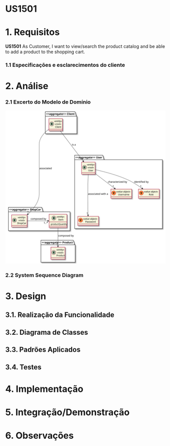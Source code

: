 # US1501

# 1. Requisitos

**US1501** As Customer, I want to view/search the product catalog and be able to add a product to the shopping cart.

### 1.1 Especificações e esclarecimentos do cliente

# 2. Análise

### 2.1 Excerto do Modelo de Domínio

![DM_ShoppingCart.svg](DM_ShoppingCart.svg)

### 2.2 System Sequence Diagram

# 3. Design

## 3.1. Realização da Funcionalidade

## 3.2. Diagrama de Classes

## 3.3. Padrões Aplicados

## 3.4. Testes 

# 4. Implementação

# 5. Integração/Demonstração

# 6. Observações
